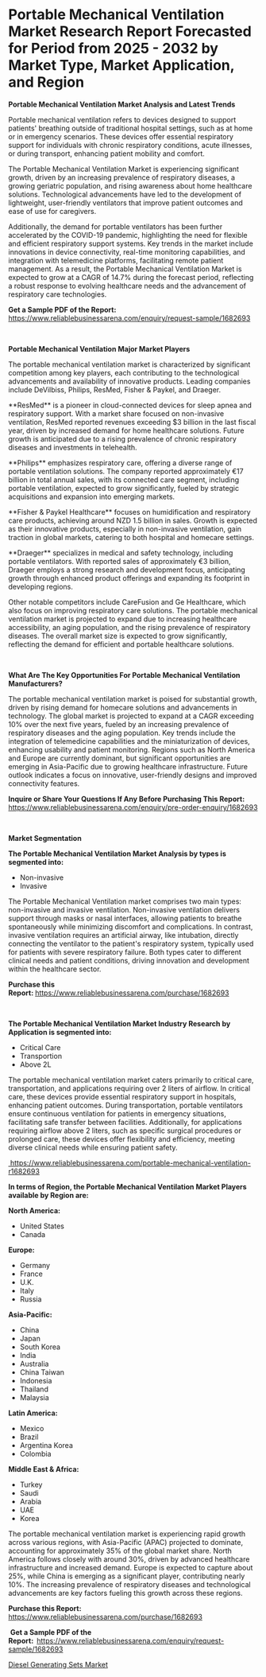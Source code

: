 <p><h1>Portable Mechanical Ventilation Market Research Report Forecasted for Period from 2025 -  2032 by Market Type, Market Application, and Region</h1></p><p><strong>Portable Mechanical Ventilation Market Analysis and Latest Trends</strong></p>
<p><p>Portable mechanical ventilation refers to devices designed to support patients' breathing outside of traditional hospital settings, such as at home or in emergency scenarios. These devices offer essential respiratory support for individuals with chronic respiratory conditions, acute illnesses, or during transport, enhancing patient mobility and comfort. </p><p>The Portable Mechanical Ventilation Market is experiencing significant growth, driven by an increasing prevalence of respiratory diseases, a growing geriatric population, and rising awareness about home healthcare solutions. Technological advancements have led to the development of lightweight, user-friendly ventilators that improve patient outcomes and ease of use for caregivers. </p><p>Additionally, the demand for portable ventilators has been further accelerated by the COVID-19 pandemic, highlighting the need for flexible and efficient respiratory support systems. Key trends in the market include innovations in device connectivity, real-time monitoring capabilities, and integration with telemedicine platforms, facilitating remote patient management. As a result, the Portable Mechanical Ventilation Market is expected to grow at a CAGR of 14.7% during the forecast period, reflecting a robust response to evolving healthcare needs and the advancement of respiratory care technologies.</p></p>
<p><strong>Get a Sample PDF of the Report:&nbsp;</strong> <a href="https://www.reliablebusinessarena.com/enquiry/request-sample/1682693?utm_campaign=2483&utm_medium=2&utm_source=Github&utm_content=ia&utm_term=16022025&utm_id=portable-mechanical-ventilation">https://www.reliablebusinessarena.com/enquiry/request-sample/1682693</a></p>
<p>&nbsp;</p>
<p><strong>Portable Mechanical Ventilation Major Market Players</strong></p>
<p><p>The portable mechanical ventilation market is characterized by significant competition among key players, each contributing to the technological advancements and availability of innovative products. Leading companies include DeVilbiss, Philips, ResMed, Fisher & Paykel, and Draeger.</p><p>**ResMed** is a pioneer in cloud-connected devices for sleep apnea and respiratory support. With a market share focused on non-invasive ventilation, ResMed reported revenues exceeding $3 billion in the last fiscal year, driven by increased demand for home healthcare solutions. Future growth is anticipated due to a rising prevalence of chronic respiratory diseases and investments in telehealth.</p><p>**Philips** emphasizes respiratory care, offering a diverse range of portable ventilation solutions. The company reported approximately €17 billion in total annual sales, with its connected care segment, including portable ventilation, expected to grow significantly, fueled by strategic acquisitions and expansion into emerging markets.</p><p>**Fisher & Paykel Healthcare** focuses on humidification and respiratory care products, achieving around NZD 1.5 billion in sales. Growth is expected as their innovative products, especially in non-invasive ventilation, gain traction in global markets, catering to both hospital and homecare settings.</p><p>**Draeger** specializes in medical and safety technology, including portable ventilators. With reported sales of approximately €3 billion, Draeger employs a strong research and development focus, anticipating growth through enhanced product offerings and expanding its footprint in developing regions.</p><p>Other notable competitors include CareFusion and Ge Healthcare, which also focus on improving respiratory care solutions. The portable mechanical ventilation market is projected to expand due to increasing healthcare accessibility, an aging population, and the rising prevalence of respiratory diseases. The overall market size is expected to grow significantly, reflecting the demand for efficient and portable healthcare solutions.</p></p>
<p>&nbsp;</p>
<p><strong>What Are The Key Opportunities For Portable Mechanical Ventilation Manufacturers?</strong></p>
<p><p>The portable mechanical ventilation market is poised for substantial growth, driven by rising demand for homecare solutions and advancements in technology. The global market is projected to expand at a CAGR exceeding 10% over the next five years, fueled by an increasing prevalence of respiratory diseases and the aging population. Key trends include the integration of telemedicine capabilities and the miniaturization of devices, enhancing usability and patient monitoring. Regions such as North America and Europe are currently dominant, but significant opportunities are emerging in Asia-Pacific due to growing healthcare infrastructure. Future outlook indicates a focus on innovative, user-friendly designs and improved connectivity features.</p></p>
<p><strong>Inquire or Share Your Questions If Any Before Purchasing This Report:</strong> <a href="https://www.reliablebusinessarena.com/enquiry/pre-order-enquiry/1682693?utm_campaign=2483&utm_medium=2&utm_source=Github&utm_content=ia&utm_term=16022025&utm_id=portable-mechanical-ventilation">https://www.reliablebusinessarena.com/enquiry/pre-order-enquiry/1682693</a></p>
<p>&nbsp;</p>
<p><strong>Market Segmentation</strong></p>
<p><strong>The Portable Mechanical Ventilation Market Analysis by types is segmented into:</strong></p>
<p><ul><li>Non-invasive</li><li>Invasive</li></ul></p>
<p><p>The Portable Mechanical Ventilation market comprises two main types: non-invasive and invasive ventilation. Non-invasive ventilation delivers support through masks or nasal interfaces, allowing patients to breathe spontaneously while minimizing discomfort and complications. In contrast, invasive ventilation requires an artificial airway, like intubation, directly connecting the ventilator to the patient's respiratory system, typically used for patients with severe respiratory failure. Both types cater to different clinical needs and patient conditions, driving innovation and development within the healthcare sector.</p></p>
<p><strong>Purchase this Report:&nbsp;</strong><a href="https://www.reliablebusinessarena.com/purchase/1682693?utm_campaign=2483&utm_medium=2&utm_source=Github&utm_content=ia&utm_term=16022025&utm_id=portable-mechanical-ventilation">https://www.reliablebusinessarena.com/purchase/1682693</a></p>
<p>&nbsp;</p>
<p><strong>The Portable Mechanical Ventilation Market Industry Research by Application is segmented into:</strong></p>
<p><ul><li>Critical Care</li><li>Transportion</li><li>Above 2L</li></ul></p>
<p><p>The portable mechanical ventilation market caters primarily to critical care, transportation, and applications requiring over 2 liters of airflow. In critical care, these devices provide essential respiratory support in hospitals, enhancing patient outcomes. During transportation, portable ventilators ensure continuous ventilation for patients in emergency situations, facilitating safe transfer between facilities. Additionally, for applications requiring airflow above 2 liters, such as specific surgical procedures or prolonged care, these devices offer flexibility and efficiency, meeting diverse clinical needs while ensuring patient safety.</p></p>
<p><a href="https://www.reliablebusinessarena.com/portable-mechanical-ventilation-r1682693?utm_campaign=2483&utm_medium=2&utm_source=Github&utm_content=ia&utm_term=16022025&utm_id=portable-mechanical-ventilation">&nbsp;https://www.reliablebusinessarena.com/portable-mechanical-ventilation-r1682693</a></p>
<p><strong>In terms of Region, the Portable Mechanical Ventilation Market Players available by Region are:</strong></p>
<p>
    <p> <strong> North America: </strong>
        <ul>
            <li>United States</li>
            <li>Canada</li>
        </ul>
        </p> 
    <p> <strong> Europe: </strong>
        <ul>
            <li>Germany</li>
            <li>France</li>
            <li>U.K.</li>
            <li>Italy</li>
            <li>Russia</li>
        </ul>
        </p> 
    <p> <strong> Asia-Pacific: </strong>
        <ul>
            <li>China</li>
            <li>Japan</li>
            <li>South Korea</li>
            <li>India</li>
            <li>Australia</li>
            <li>China Taiwan</li>
            <li>Indonesia</li>
            <li>Thailand</li>
            <li>Malaysia</li>
        </ul>
        </p> 
    <p> <strong> Latin America: </strong>
        <ul>
            <li>Mexico</li>
            <li>Brazil</li>
            <li>Argentina Korea</li>
            <li>Colombia</li>
        </ul>
        </p> 
    <p> <strong> Middle East & Africa: </strong>
        <ul>
            <li>Turkey</li>
            <li>Saudi</li>
            <li>Arabia</li>
            <li>UAE</li>
            <li>Korea</li>
        </ul>
    </p>
    </p>
<p><p>The portable mechanical ventilation market is experiencing rapid growth across various regions, with Asia-Pacific (APAC) projected to dominate, accounting for approximately 35% of the global market share. North America follows closely with around 30%, driven by advanced healthcare infrastructure and increased demand. Europe is expected to capture about 25%, while China is emerging as a significant player, contributing nearly 10%. The increasing prevalence of respiratory diseases and technological advancements are key factors fueling this growth across these regions.</p></p>
<p><strong>Purchase this Report: </strong><a href="https://www.reliablebusinessarena.com/purchase/1682693?utm_campaign=2483&utm_medium=2&utm_source=Github&utm_content=ia&utm_term=16022025&utm_id=portable-mechanical-ventilation">https://www.reliablebusinessarena.com/purchase/1682693</a></p>
<p>&nbsp;<strong>Get a Sample PDF of the Report:&nbsp;&nbsp;</strong><a href="https://www.reliablebusinessarena.com/enquiry/request-sample/1682693?utm_campaign=2483&utm_medium=2&utm_source=Github&utm_content=ia&utm_term=16022025&utm_id=portable-mechanical-ventilation">https://www.reliablebusinessarena.com/enquiry/request-sample/1682693</a></p>
<p><strong></strong></p>
<p><p><a href="https://github.com/klaassenmackenzie6/Market-Research-Report-List-1/blob/main/diesel-generating-sets-market.md?utm_campaign=2483&utm_medium=2&utm_source=Github&utm_content=ia&utm_term=16022025&utm_id=portable-mechanical-ventilation">Diesel Generating Sets Market</a></p></p>